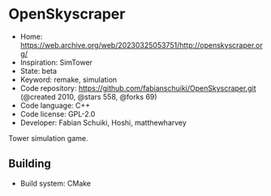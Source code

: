 # OpenSkyscraper

- Home: https://web.archive.org/web/20230325053751/http://openskyscraper.org/
- Inspiration: SimTower
- State: beta
- Keyword: remake, simulation
- Code repository: https://github.com/fabianschuiki/OpenSkyscraper.git (@created 2010, @stars 558, @forks 69)
- Code language: C++
- Code license: GPL-2.0
- Developer: Fabian Schuiki, Hoshi, matthewharvey

Tower simulation game.

## Building

- Build system: CMake
